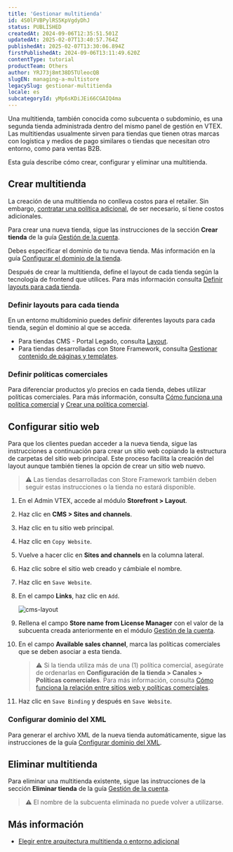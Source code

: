 ```yaml
---
title: 'Gestionar multitienda'
id: 4S0lFVBPylRS5KpVgdyDhJ
status: PUBLISHED
createdAt: 2024-09-06T12:35:51.501Z
updatedAt: 2025-02-07T13:40:57.764Z
publishedAt: 2025-02-07T13:30:06.894Z
firstPublishedAt: 2024-09-06T13:11:49.620Z
contentType: tutorial
productTeam: Others
author: YRJ73j8mt38D5TUleocQB
slugEN: managing-a-multistore
legacySlug: gestionar-multitienda
locale: es
subcategoryId: yMp6sKDiJEi66CGAIQ4ma
---
```


Una multitienda, también conocida como subcuenta o subdominio, es una segunda tienda administrada dentro del mismo panel de gestión en VTEX. Las multitiendas usualmente sirven para tiendas que tienen otras marcas con logística y medios de pago similares o tiendas que necesitan otro entorno, como para ventas B2B.

Esta guía describe cómo crear, configurar y eliminar una multitienda.

## Crear multitienda

La creación de una multitienda no conlleva costos para el retailer. Sin embargo, [contratar una política adicional](/es/tutorial/contratacao-de-politica-comercial-adicional--61vuFOw4yGh6nwSmkLJL1X), de ser necesario, sí tiene costos adicionales.

Para crear una nueva tienda, sigue las instrucciones de la sección **Crear tienda** de la guía [Gestión de la cuenta](/es/tutorial/account-details-page--2vhUVOKfCaswqLguT2F9xq#crear-tienda).

Debes especificar el dominio de tu nueva tienda. Más información en la guía [Configurar el dominio de la tienda](/es/tutorial/configurando-dominios-no-gerenciamento-da-conta--tutorials_2450).

Después de crear la multitienda, define el layout de cada tienda según la tecnología de frontend que utilices. Para más información consulta [Definir layouts para cada tienda](#definir-layouts-para-cada-tienda).

### Definir layouts para cada tienda

En un entorno multidominio puedes definir diferentes layouts para cada tienda, según el dominio al que se acceda.

- Para tiendas CMS - Portal Legado, consulta [Layout](/es/subcategory/layout--2g6LxtasS4iSeGEqeYUuGW).
- Para tiendas desarrolladas con Store Framework, consulta [Gestionar contenido de páginas y templates](/es/tutorial/gerenciando-conteudo-de-pagina-e-template--3tMbx6HXy4Fy5r9EhboG37).

### Definir políticas comerciales

Para diferenciar productos y/o precios en cada tienda, debes utilizar políticas comerciales. Para más información, consulta [Cómo funciona una política comercial](/es/tutorial/como-funciona-uma-politica-comercial--6Xef8PZiFm40kg2STrMkMV) y [Crear una política comercial](/es/tutorial/o-que-e-uma-politica-comercial--563tbcL0TYKEKeOY4IAgAE).

## Configurar sitio web

Para que los clientes puedan acceder a la nueva tienda, sigue las instrucciones a continuación para crear un sitio web copiando la estructura de carpetas del sitio web principal. Este proceso facilita la creación del layout aunque también tienes la opción de crear un sitio web nuevo.

> ⚠️ Las tiendas desarrolladas con Store Framework también deben seguir estas instrucciones o la tienda no estará disponible.

1. En el Admin VTEX, accede al módulo **Storefront > Layout**.
2. Haz clic en **CMS > Sites and channels**.
3. Haz clic en tu sitio web principal.
4. Haz clic en `Copy Website`.
5. Vuelve a hacer clic en **Sites and channels** en la columna lateral.
6. Haz clic sobre el sitio web creado y cámbiale el nombre.
7. Haz clic en `Save Website`.
8. En el campo **Links**, haz clic en `Add`.

    ![cms-layout](https://raw.githubusercontent.com/vtexdocs/help-center-content/refs/heads/main/docs/es/tutorials/gesti%C3%B3n-de-la-cuenta/cuentas/gestionar-multitienda_1.png)

9. Rellena el campo **Store name from License Manager** con el valor de la subcuenta creada anteriormente en el módulo [Gestión de la cuenta](#crear-multitienda).
10. En el campo **Available sales channel**, marca las políticas comerciales que se deben asociar a esta tienda.

    > ⚠️ Si la tienda utiliza más de una (1) política comercial, asegúrate de ordenarlas en **Configuración de la tienda > Canales > Políticas comerciales**. Para más información, consulta [Cómo funciona la relación entre sitios web y políticas comerciales](/es/tutorial/gestionar-multitienda--4S0lFVBPylRS5KpVgdyDhJ).

11. Haz clic en `Save Binding` y después en `Save Website`.

### Configurar dominio del XML

Para generar el archivo XML de la nueva tienda automáticamente, sigue las instrucciones de la guía [Configurar dominio del XML](/es/tutorial/configurar-dominio-do-xml--2RkGK4vHS0c6sYuUw0cUWC).

## Eliminar multitienda

Para eliminar una multitienda existente, sigue las instrucciones de la sección **Eliminar tienda** de la guía [Gestión de la cuenta](/es/tutorial/account-details-page--2vhUVOKfCaswqLguT2F9xq#eliminar-tienda).

> ⚠️ El nombre de la subcuenta eliminada no puede volver a utilizarse.

## Más información

- [Elegir entre arquitectura multitienda o entorno adicional](/es/tutorial/escolhendo-entre-arquitetura-multi-loja-ou-ambiente-adicional--4HRNpa1OCKZ5YzP8yiilBL)
